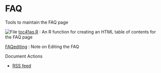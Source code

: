 #  FAQ

Tools to maintain the FAQ page

![File][1] [toc4faq.R][2]
:  An R function for creating an HTML table of contents for the FAQ page

[FAQediting][3]
:  Note on Editing the FAQ

Document Actions

* [RSS feed][4]

[1]: http://www.admb-project.org/application.png
[2]: faq/toc4faq.R/view.html
[3]: faq/faqediting.html
[4]: faq/RSS ""
